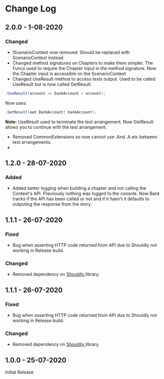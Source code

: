 # Change Log

## 2.0.0 - 1-08-2020

### Changed

* IScenarioContext now removed. Should be replaced with ScenarioContext instead.
* Changed method signatures on Chapters to make them simpler. The Funcs used to require the Chapter Input in the method signature. Now the Chapter input is accessible on the ScenarioContext
* Changed UseResult method to access tests output. Used to be called UseResult but is now called GetResult. 

```csharp
.UseResult(account => bankAccount = account);
```

Now uses:

```csharp
.GetResult(out BankAccount? bankAccount);
```

**Note:** UseResult used to terminate the test arrangement. Now GetResult allows you to continue with the test arrangement.

* Removed CommonExtensions so now cannot use .And .A etc between test arrangements.
* 
## 1.2.0 - 28-07-2020

### Added

* Added better logging when building a chapter and not calling the Context's API. Previously nothing was logged to the console. Now Bard tracks if the API has been called or not and if it hasn't it defaults to outputing the response from the story.

## 1.1.1 - 26-07-2020

### Fixed

* Bug when asserting HTTP code returned from API due to Shouldly not working in Release build.

### Changed

* Removed dependency on [Shouldly ](https://shouldly.readthedocs.io/en/latest/)library.

## 1.1.1 - 26-07-2020

### Fixed

* Bug when asserting HTTP code returned from API due to Shouldly not working in Release build.

### Changed

* Removed dependency on [Shouldly ](https://shouldly.readthedocs.io/en/latest/)library.

## 1.0.0 - 25-07-2020

Initial Release



